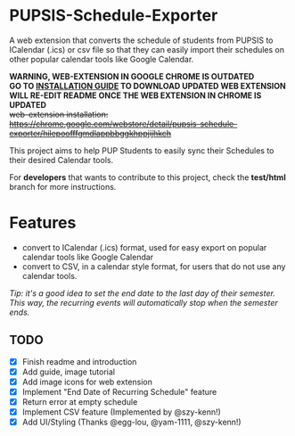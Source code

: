 # PUPSIS-Schedule-Exporter
A web extension that converts the schedule of students from PUPSIS to ICalendar (.ics) or csv file so that they can easily import their schedules on other popular calendar tools like Google Calendar.

**WARNING, WEB-EXTENSION IN GOOGLE CHROME IS OUTDATED** <br>
**GO TO [INSTALLATION GUIDE](img/README.md) TO DOWNLOAD UPDATED WEB EXTENSION** <br>
**WILL RE-EDIT README ONCE THE WEB EXTENSION IN CHROME IS UPDATED** <br>
~~web-extension installation: https://chrome.google.com/webstore/detail/pupsis-schedule-exporter/hilepoofffgmdlappbbggkhppjijhkch~~

This project aims to help PUP Students to easily sync their Schedules to their desired Calendar tools.

For **developers** that wants to contribute to this project, check the **test/html** branch for more instructions.
<br>


# Features
- convert to ICalendar (.ics) format, used for easy export on popular calendar tools like Google Calendar
- convert to CSV, in a calendar style format, for users that do not use any calendar tools. 

*Tip: it's a good idea to set the end date to the last day of their semester. This way, the recurring events will automatically stop when the semester ends.*

## TODO
- [x] Finish readme and introduction
- [x] Add guide, image tutorial 
- [x] Add image icons for web extension
- [x] Implement "End Date of Recurring Schedule" feature
- [x] Return error at empty schedule
- [x] Implement CSV feature (Implemented by @szy-kenn!)
- [x] Add UI/Styling (Thanks @egg-lou, @yam-1111, @szy-kenn!)